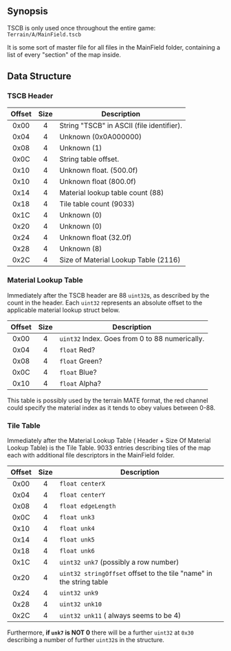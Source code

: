 ## Synopsis

TSCB is only used once throughout the entire game: `Terrain/A/MainField.tscb`

It is some sort of master file for all files in the MainField folder, containing
a list of every "section" of the map inside.

## Data Structure

### TSCB Header

| Offset | Size | Description                               |
|:------:|:----:|-------------------------------------------|
|  0x00  |  4   | String "TSCB" in ASCII (file identifier). |
|  0x04  |  4   | Unknown (0x0A000000)                      |
|  0x08  |  4   | Unknown (1)                               |
|  0x0C  |  4   | String table offset.                      |
|  0x10  |  4   | Unknown float. (500.0f)                   |
|  0x10  |  4   | Unknown float (800.0f)                    |
|  0x14  |  4   | Material lookup table count (88)          |
|  0x18  |  4   | Tile table count (9033)                   |
|  0x1C  |  4   | Unknown (0)                               |
|  0x20  |  4   | Unknown (0)                               |
|  0x24  |  4   | Unknown float (32.0f)                     |
|  0x28  |  4   | Unknown (8)                               |
|  0x2C  |  4   | Size of Material Lookup Table (2116)      |

### Material Lookup Table

Immediately after the TSCB header are 88 `uint32`s, as described by the count in
the header. Each `uint32` represents an absolute offset to the applicable material
lookup struct below.

| Offset | Size | Description                                    |
|:------:|:----:|------------------------------------------------|
|  0x00  |  4   | `uint32` Index. Goes from 0 to 88 numerically. |
|  0x04  |  4   | `float` Red?                                   |
|  0x08  |  4   | `float` Green?                                 |
|  0x0C  |  4   | `float` Blue?                                  |
|  0x10  |  4   | `float` Alpha?                                 |

This table is possibly used by the terrain MATE format, the red channel could
specify the material index as it tends to obey values between 0-88.

### Tile Table

Immediately after the Material Lookup Table ( Header + Size Of Material Lookup
Table) is the Tile Table. 9033 entries describing tiles of the map each with
additional file descriptors in the MainField folder.

| Offset | Size | Description                                                         |
|:------:|:----:|---------------------------------------------------------------------|
|  0x00  |  4   | `float centerX`                                                     |
|  0x04  |  4   | `float centerY`                                                     |
|  0x08  |  4   | `float edgeLength`                                                  |
|  0x0C  |  4   | `float unk3`                                                        |
|  0x10  |  4   | `float unk4`                                                        |
|  0x14  |  4   | `float unk5`                                                        |
|  0x18  |  4   | `float unk6`                                                        |
|  0x1C  |  4   | `uint32 unk7` (possibly a row number)                               |
|  0x20  |  4   | `uint32 stringOffset` offset to the tile "name" in the string table |
|  0x24  |  4   | `uint32 unk9`                                                       |
|  0x28  |  4   | `uint32 unk10`                                                      |
|  0x2C  |  4   | `uint32 unk11` ( always seems to be 4)                              |

Furthermore, **if `unk7` is NOT 0** there will be a further `uint32` at `0x30`
describing a number of further `uint32`s in the structure.
